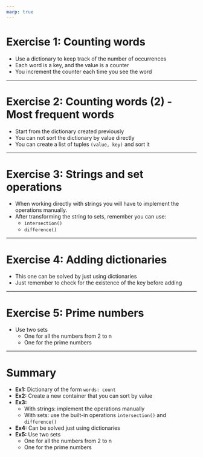 ```yaml
---
marp: true
---
```


# Exercise 1: Counting words

 - Use a dictionary to keep track of the number of occurrences
 - Each word is a key, and the value is a counter
 - You increment the counter each time you see the word

___

# Exercise 2: Counting words (2) - Most frequent words

 - Start from the dictionary created previously
 - You can not sort the dictionary by value directly
 - You can create a list of tuples `(value, key)` and sort it

___

# Exercise 3: Strings and set operations

 - When working directly with strings you will have to implement the operations manually.
 - After transforming the string to sets, remember you can use:
   - `intersection()`
   - `difference()`

___
# Exercise 4: Adding dictionaries
 - This one can be solved by just using dictionaries
 - Just remember to check for the existence of the key before adding

___
# Exercise 5: Prime numbers
 - Use two sets
   - One for all the numbers from 2 to n
   - One for the prime numbers

___

# Summary
 - **Ex1:** Dictionary of the form `words: count`
 - **Ex2:** Create a new container that you can sort by value
 - **Ex3:**
   - With strings: implement the operations manually
   - With sets: use the built-in operations `intersection()` and `difference()`
 - **Ex4:** Can be solved just using dictionaries
 - **Ex5:** Use two sets
    - One for all the numbers from 2 to n
    - One for the prime numbers
